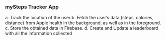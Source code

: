### mySteps Tracker App

a. Track the location of the user
b. Fetch the user’s data (steps, calories, distance) from Apple health in the background, as
well as in the foreground.
c. Store the obtained data in Firebase.
d. Create and Update a leaderboard with all the information collected
